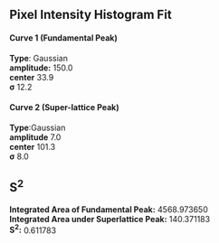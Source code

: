 ## Pixel Intensity Histogram Fit

#### Curve 1 (Fundamental Peak)
**Type**: Gaussian\
**amplitude:** 150.0 \
**center**  33.9\
**σ**  12.2


#### Curve 2 (Super-lattice Peak)
**Type**:Gaussian\
**amplitude** 7.0\
**center** 101.3\
**σ** 8.0


## S<sup>2</sup>
**Integrated Area of Fundamental Peak:** 4568.973650\
**Integrated Area under Superlattice Peak:** 140.371183\
**S<sup>2</sup>:** 0.611783
